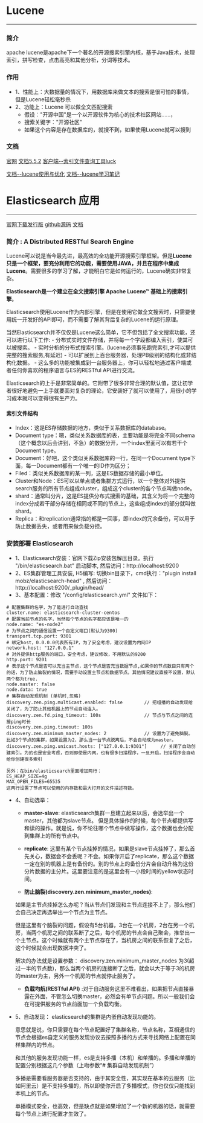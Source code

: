 
# Lucene
---

### 简介
apache lucene是apache下一个著名的开源搜索引擎内核，基于Java技术，处理索引，拼写检查，点击高亮和其他分析，分词等技术。

### 作用
- 1、性能上：大数据量的情况下，用数据库来做文本的搜索是很可怕的事情，但是Lucene轻松毫秒杀
- 2、功能上：Lucene 可以做全文匹配搜索
    - 假设："开源中国"是一个以开源软件为核心的技术社区网站……，
    - 搜索关键字："开源社区"
    - 如果这个内容是存在数据库的，就搜不到，如果使用Lucene就可以搜到

### 文档
[官网](http://lucene.apache.org/core/)
[文档5.5.2](http://lucene.apache.org/core/5_5_2/index.html)
[客户端--索引文件查询工具luck](https://github.com/DmitryKey/luke/releases)

[文档--lucene使用与优化](http://my.oschina.net/lushuifa/blog/198690)
[文档--lucene学习笔记](http://my.oschina.net/kkrgwbj/blog/513362)


# Elasticsearch 应用
---
[官网下载发行版](https://www.elastic.co/downloads/elasticsearch)
[github源码](https://github.com/elastic/elasticsearch/releases)
[文档](https://github.com/elastic/elasticsearch/blob/master/docs/java-api/client.asciidoc)


### 简介 : A Distributed RESTful Search Engine
Lucene可以说是当今最先进，最高效的全功能开源搜索引擎框架。但是**Lucene只是一个框架，要充分利用它的功能，需要使用JAVA，并且在程序中集成Lucene**。需要很多的学习了解，才能明白它是如何运行的，Lucene确实非常复杂。

**Elasticsearch是一个建立在全文搜索引擎 Apache Lucene™ 基础上的搜索引擎**。

Elasticsearch使用Lucene作为内部引擎，但是在使用它做全文搜索时，只需要使用统一开发好的API即可，而不需要了解其背后复杂的Lucene的运行原理。

当然Elasticsearch并不仅仅是Lucene这么简单，它不但包括了全文搜索功能，还可以进行以下工作:
    - 分布式实时文件存储，并将每一个字段都编入索引，使其可以被搜索。
    - 实时分析的分布式搜索引擎。(lucene必须事先跑完索引,才可以提供完整的搜索服务,有延迟)
    - 可以扩展到上百台服务器，处理PB级别的结构化或非结构化数据。
    - 这么多的功能被集成到一台服务器上，你可以轻松地通过客户端或者任何你喜欢的程序语言与ES的RESTful API进行交流。

Elasticsearch的上手是非常简单的。它附带了很多非常合理的默认值，这让初学者很好地避免一上手就要面对复杂的理论，它安装好了就可以使用了，用很小的学习成本就可以变得很有生产力。

#### 索引文件结构
- Index：这是ES存储数据的地方，类似于关系数据库的database。
- Document type：嗯，类似关系数据库的表，主要功能是将完全不同schema（这个概念以后会讲到，不急）的数据分开，一个index里面可以有若干个Document type。
- Document：好吧，这个类似关系数据库的一行，在同一个Document type下面，每一Document都有一个唯一的ID作为区分；
- Filed：类似关系数据库的某一列，这是ES数据存储的最小单位。
- Cluster和Node：ES可以以单点或者集群方式运行，以一个整体对外提供search服务的所有节点组成cluster，组成这个cluster的各个节点叫做node。
- shard：通常叫分片，这是ES提供分布式搜索的基础，其含义为将一个完整的index分成若干部分存储在相同或不同的节点上，这些组成index的部分就叫做shard。
- Replica：和replication通常指的都是一回事，即index的冗余备份，可以用于防止数据丢失，或者用来做负载分担。


### 安装部署 Elasticsearch 
- 1、Elasticsearch安装：官网下载Zip安装包解压目录。执行 "/bin/elasticsearch.bat" 启动脚本, 然后访问：http://localhost:9200
- 2、ES集群管理工具安装, H5编写: 切换bin目录下，cmd执行："plugin install mobz/elasticsearch-head"  , 然后访问：http://localhost:9200/_plugin/head/ 
- 3、基本配置：修改 "/config/elasticsearch.yml" 文件如下：
```
# 配置集群的名字，为了能进行自动查找
cluster.name: elasticsearch-cluster-centos
# 配置当前节点的名字，当然每个节点的名字都应该是唯一的
node.name: "es-node2"
# 为节点之间的通信设置一个自定义端口(默认为9300)  
transport.tcp.port: 9301 
# 绑定host，0.0.0.0代表所有IP，为了安全考虑，建议设置为内网IP
network.host: "127.0.0.1"
# 对外提供http服务的端口，安全考虑，建议修改，不用默认的9200
http.port: 9201
# 表示这个节点是否可以充当主节点，这个节点是否充当数据节点,如果你的节点数目只有两个的话，为了防止脑裂的情况，需要手动设置主节点和数据节点。其他情况建议直接不设置，默认两个都为true.
node.master: false
node.data: true
# 集群自动发现机制 (单机时,忽略)
discovery.zen.ping.multicast.enabled: false        // 把组播的自动发现给关闭了，为了防止其他机器上的节点自动连入。
discovery.zen.fd.ping_timeout: 100s                // 节点与节点之间的连接ping时长
discovery.zen.ping.timeout: 100s
discovery.zen.minimum_master_nodes: 2              // 设置为了避免脑裂。比如3个节点的集群，如果设置为2，那么当一台节点脱离后，不会自动成为master。
discovery.zen.ping.unicast.hosts: ["127.0.0.1:9301"]     // 关闭了自动创建索引。为的也是安全考虑，否则即使是内网，也有很多扫描程序，一旦开启，扫描程序会自动给你创建很多索引

另外：在bin/elasticsearch里面增加两行：
ES_HEAP_SIZE=4g
MAX_OPEN_FILES=65535
这两行设置了节点可以使用的内存数和最大打开的文件描述符数。
```
- 4、自动选举：
    
    - **master-slave**: elasticsearch集群一旦建立起来以后，会选举出一个master，其他都为slave节点。 但是具体操作的时候，每个节点都提供写和读的操作。就是说，你不论往哪个节点中做写操作，这个数据也会分配到集群上的所有节点中。
    
    - **replicate**: 这里有某个节点挂掉的情况，如果是slave节点挂掉了，那么首先关心，数据会不会丢呢？不会。如果你开启了replicate，那么这个数据一定在别的机器上是有备份的。别的节点上的备份分片会自动升格为这份分片数据的主分片。这里要注意的是这里会有一小段时间的yellow状态时间。

    - **防止脑裂(discovery.zen.minimum_master_nodes)**: 
 
    如果是主节点挂掉怎么办呢？当从节点们发现和主节点连接不上了，那么他们会自己决定再选举出一个节点为主节点。
    
    但是这里有个脑裂的问题，假设有5台机器，3台在一个机房，2台在另一个机房，当两个机房之间的联系断了之后，每个机房的节点会自己聚会，推举出一个主节点。这个时候就有两个主节点存在了，当机房之间的联系恢复了之后，这个时候就会出现数据冲突了。
    
    解决的办法就是设置参数： discovery.zen.minimum_master_nodes 为3(超过一半的节点数)，那么当两个机房的连接断了之后，就会以大于等于3的机房的master为主，另外一个机房的节点就停止服务了。
    
    - **负载均航(RESTful API)** :对于自动服务这里不难看出，如果把节点直接暴露在外面，不管怎么切换master，必然会有单节点问题。所以一般我们会在可提供服务的节点前面加一个负载均衡。

- 5、自动发现：
    elasticsearch的集群是内嵌自动发现功能的。
    
    意思就是说，你只需要在每个节点配置好了集群名称，节点名称，互相通信的节点会根据es自定义的服务发现协议去按照多播的方式来寻找网络上配置在同样集群内的节点。
    
    和其他的服务发现功能一样，es是支持多播（本机）和单播的。多播和单播的配置分别根据这几个参数（上吻参数“# 集群自动发现机制”）

    多播是需要看服务器是否支持的，由于其安全性，其实现在基本的云服务（比如阿里云）是不支持多播的，所以即使你开启了多播模式，你也仅仅只能找到本机上的节点。

    单播模式安全，也高效，但是缺点就是如果增加了一个新的机器的话，就需要每个节点上进行配置才生效了。

